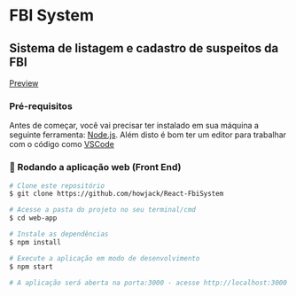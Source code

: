 # FBI System

## Sistema de listagem e cadastro de suspeitos da FBI

[Preview](https://fbi-system.vercel.app/)

### Pré-requisitos

Antes de começar, você vai precisar ter instalado em sua máquina a seguinte ferramenta:
[Node.js](https://nodejs.org/pt-br/).
Além disto é bom ter um editor para trabalhar com o código como [VSCode](https://code.visualstudio.com/)

### 🎲 Rodando a aplicação web (Front End)

```bash
# Clone este repositório
$ git clone https://github.com/howjack/React-FbiSystem

# Acesse a pasta do projeto no seu terminal/cmd
$ cd web-app

# Instale as dependências
$ npm install

# Execute a aplicação em modo de desenvolvimento
$ npm start

# A aplicação será aberta na porta:3000 - acesse http://localhost:3000
```


